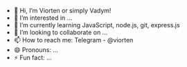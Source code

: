 - 👋 Hi, I’m Viorten or simply Vadym!
- 👀 I’m interested in ...
- 🌱 I’m currently learning JavaScript, node.js, git, express.js
- 💞️ I’m looking to collaborate on ...
- 📫 How to reach me: Telegram - @viorten
- 😄 Pronouns: ...
- ⚡ Fun fact: ...

<!---
Viorten/Viorten is a ✨ special ✨ repository because its `README.md` (this file) appears on your GitHub profile.
You can click the Preview link to take a look at your changes.
--->

